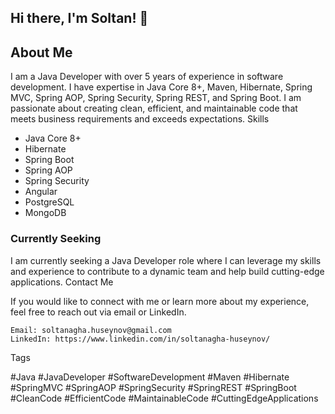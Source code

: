 ## Hi there, I'm Soltan! 👋

## About Me

I am a Java Developer with over 5 years of experience in software development. I have expertise in Java Core 8+, Maven, Hibernate, Spring MVC, Spring AOP, Spring Security, Spring REST, and Spring Boot. I am passionate about creating clean, efficient, and maintainable code that meets business requirements and exceeds expectations.
Skills

*    Java Core 8+
*    Hibernate
*    Spring Boot
*    Spring AOP
*    Spring Security
*    Angular
*    PostgreSQL
*    MongoDB

### Currently Seeking

I am currently seeking a Java Developer role where I can leverage my skills and experience to contribute to a dynamic team and help build cutting-edge applications.
Contact Me

If you would like to connect with me or learn more about my experience, feel free to reach out via email or LinkedIn.

    Email: soltanagha.huseynov@gmail.com
    LinkedIn: https://www.linkedin.com/in/soltanagha-huseynov/

Tags

#Java #JavaDeveloper #SoftwareDevelopment #Maven #Hibernate #SpringMVC #SpringAOP #SpringSecurity #SpringREST #SpringBoot #CleanCode #EfficientCode #MaintainableCode #CuttingEdgeApplications
